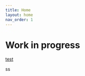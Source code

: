 ```yaml
---
title: Home
layout: home
nav_order: 1
---
```



# Work in progress



[test](./Initial_Flashing/BigTreeTech/Octopus_(STM32F446).md) 

ss
